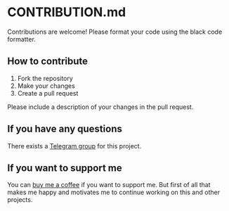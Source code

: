 # CONTRIBUTION.md

Contributions are welcome!
Please format your code using the black code formatter.

## How to contribute

1. Fork the repository
2. Make your changes
3. Create a pull request

Please include a description of your changes in the pull request.

## If you have any questions
There exists a [Telegram group](https://t.me/+dnsOJJ7NY5ozYjgy) for this project.

## If you want to support me
You can [buy me a coffee](https://bmc.link/HoroTW) if you want to support me.
But first of all that makes me happy and motivates me to continue working on this and other projects.
